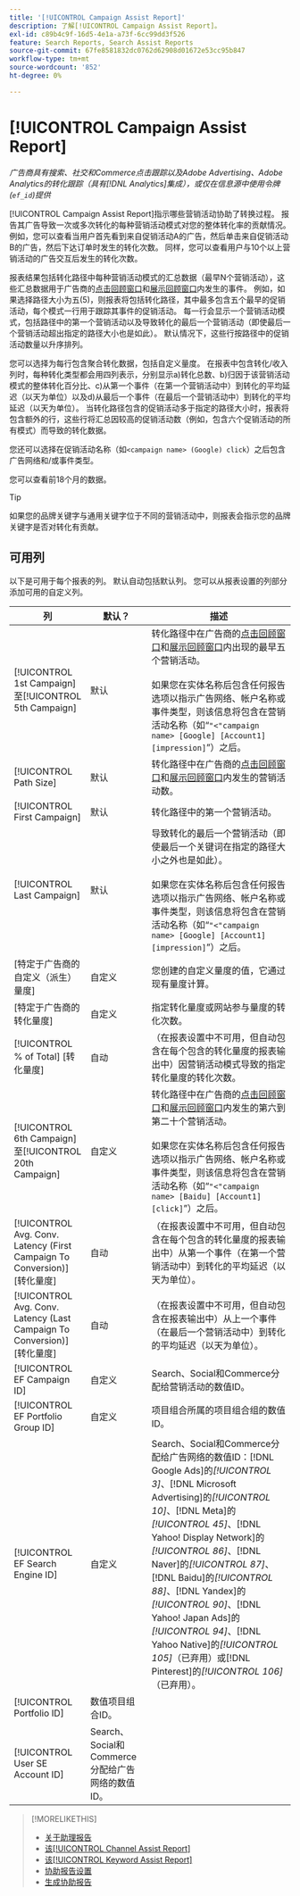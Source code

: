 ```yaml
---
title: '[!UICONTROL Campaign Assist Report]'
description: 了解[!UICONTROL Campaign Assist Report]。
exl-id: c89b4c9f-16d5-4e1a-a73f-6cc99dd3f526
feature: Search Reports, Search Assist Reports
source-git-commit: 67fe8581832dc0762d62908d01672e53cc95b847
workflow-type: tm+mt
source-wordcount: '852'
ht-degree: 0%

---
```


# [!UICONTROL Campaign Assist Report]

*广告商具有搜索、社交和Commerce点击跟踪以及Adobe Advertising、Adobe Analytics的转化跟踪（具有[!DNL Analytics]集成），或仅在信息源中使用令牌(`ef_id`)提供*

[!UICONTROL Campaign Assist Report]指示哪些营销活动协助了转换过程。 报告其广告导致一次或多次转化的每种营销活动模式对您的整体转化率的贡献情况。 例如，您可以查看当用户首先看到来自促销活动A的广告，然后单击来自促销活动B的广告，然后下达订单时发生的转化次数。 同样，您可以查看用户与10个以上营销活动的广告交互后发生的转化次数。

报表结果包括转化路径中每种营销活动模式的汇总数据（最早N个营销活动），这些汇总数据用于广告商的[点击回顾窗口](/help/search-social-commerce/glossary.md#c-d)和[展示回顾窗口](/help/search-social-commerce/glossary.md#i-j)内发生的事件。 例如，如果选择路径大小为五(5)，则报表将包括转化路径，其中最多包含五个最早的促销活动，每个模式一行用于跟踪其事件的促销活动。 每一行会显示一个营销活动模式，包括路径中的第一个营销活动以及导致转化的最后一个营销活动（即使最后一个营销活动超出指定的路径大小也是如此）。 默认情况下，这些行按路径中的促销活动数量以升序排列。

您可以选择为每行包含聚合转化数据，包括自定义量度。 在报表中包含转化/收入列时，每种转化类型都会用四列表示，分别显示a)转化总数、b)归因于该营销活动模式的整体转化百分比、c)从第一个事件（在第一个营销活动中）到转化的平均延迟（以天为单位）以及d)从最后一个事件（在最后一个营销活动中）到转化的平均延迟（以天为单位）。 当转化路径包含的促销活动多于指定的路径大小时，报表将包含额外的行，这些行将汇总因较高的促销活动数（例如，包含六个促销活动的所有模式）而导致的转化数据。

您还可以选择在促销活动名称（如`<campaign name> (Google) click`）之后包含广告网络和/或事件类型。

您可以查看前18个月的数据。

>[!TIP]
>
>如果您的品牌关键字与通用关键字位于不同的营销活动中，则报表会指示您的品牌关键字是否对转化有贡献。

## 可用列

以下是可用于每个报表的列。 默认自动包括默认列。 您可以从报表设置的列部分添加可用的自定义列。

| 列 | 默认？ | 描述 |
| ---- | ---- | ---- |
| [!UICONTROL 1st Campaign]至[!UICONTROL 5th Campaign] | 默认 | 转化路径中在广告商的[点击回顾窗口](/help/search-social-commerce/glossary.md#c-d)和[展示回顾窗口](/help/search-social-commerce/glossary.md#i-j)内出现的最早五个营销活动。<br><br>如果您在实体名称后包含任何报告选项以指示广告网络、帐户名称或事件类型，则该信息将包含在营销活动名称（如“`"<"campaign name> [Google] [Account1] [impression]`”）之后。 |
| [!UICONTROL Path Size] | 默认 | 转化路径中在广告商的[点击回顾窗口](/help/search-social-commerce/glossary.md#c-d)和[展示回顾窗口](/help/search-social-commerce/glossary.md#i-j)内发生的营销活动数。 |
| [!UICONTROL First Campaign] | 默认 | 转化路径中的第一个营销活动。 |
| [!UICONTROL Last Campaign] | 默认 | 导致转化的最后一个营销活动（即使最后一个关键词在指定的路径大小之外也是如此）。<br><br>如果您在实体名称后包含任何报告选项以指示广告网络、帐户名称或事件类型，则该信息将包含在营销活动名称（如“`"<"campaign name> [Google] [Account1] [impression]`”）之后。 |
| \[特定于广告商的自定义（派生）量度\] | 自定义 | 您创建的自定义量度的值，它通过现有量度计算。 |
| \[特定于广告商的转化量度\] | 自定义 | 指定转化量度或网站参与量度的转化次数。 |
| [!UICONTROL % of Total] \[转化量度\] | 自动 | （在报表设置中不可用，但自动包含在每个包含的转化量度的报表输出中）因营销活动模式导致的指定转化量度的转化次数。 |
| [!UICONTROL 6th Campaign]至[!UICONTROL 20th Campaign] | 自定义 | 转化路径中在广告商的[点击回顾窗口](/help/search-social-commerce/glossary.md#c-d)和[展示回顾窗口](/help/search-social-commerce/glossary.md#i-j)内发生的第六到第二十个营销活动。<br><br>如果您在实体名称后包含任何报告选项以指示广告网络、帐户名称或事件类型，则该信息将包含在营销活动名称（如“`"<"campaign name> [Baidu] [Account1] [click]`”）之后。 |
| [!UICONTROL Avg. Conv. Latency (First Campaign To Conversion)] \[转化量度\] | 自动 | （在报表设置中不可用，但自动包含在每个包含的转化量度的报表输出中）从第一个事件（在第一个营销活动中）到转化的平均延迟（以天为单位）。 |
| [!UICONTROL Avg. Conv. Latency (Last Campaign To Conversion)] \[转化量度\] | 自动 | （在报表设置中不可用，但自动包含在报表输出中）从上一个事件（在最后一个营销活动中）到转化的平均延迟（以天为单位）。 |
| [!UICONTROL EF Campaign ID] | 自定义 | Search、Social和Commerce分配给营销活动的数值ID。 |
| [!UICONTROL EF Portfolio Group ID] | 自定义 | 项目组合所属的项目组合组的数值ID。 |
| [!UICONTROL EF Search Engine ID] | 自定义 | Search、Social和Commerce分配给广告网络的数值ID：[!DNL Google Ads]的<i>[!UICONTROL 3]</i>、[!DNL Microsoft Advertising]的<i>[!UICONTROL 10]</i>、[!DNL Meta]的<i>[!UICONTROL 45]</i>、[!DNL Yahoo! Display Network]的<i>[!UICONTROL 86]</i>、[!DNL Naver]的<i>[!UICONTROL 87]</i>、[!DNL Baidu]的<i>[!UICONTROL 88]</i>、[!DNL Yandex]的<i>[!UICONTROL 90]</i>、[!DNL Yahoo! Japan Ads]的<i>[!UICONTROL 94]</i>、[!DNL Yahoo Native]的<i>[!UICONTROL 105]</i>（已弃用）或[!DNL Pinterest]的<i>[!UICONTROL 106]</i>（已弃用）。 |
| [!UICONTROL Portfolio ID] | 数值项目组合ID。 |
| [!UICONTROL User SE Account ID] | Search、Social和Commerce分配给广告网络的数值ID。 |

>[!MORELIKETHIS]
>
>* [关于助理报告](assist-report-about.md)
>* [该[!UICONTROL Channel Assist Report]](channel-assist-report.md)
>* [该[!UICONTROL Keyword Assist Report]](keyword-assist-report.md)
>* [协助报告设置](assist-report-settings.md)
>* [生成协助报告](assist-report-generate.md)
